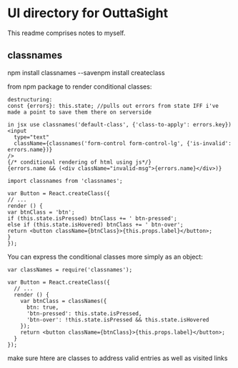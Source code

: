 # UI directory for OuttaSight

This readme comprises notes to myself.

## classnames

npm install classnames --savenpm install createclass

from npm package to render conditional classes:

```
destructuring:
const {errors}: this.state; //pulls out errors from state IFF i've made a point to save them there on serverside

in jsx use classnames('default-class', {'class-to-apply': errors.key})
<input
  type="text"
  className={classnames('form-control form-control-lg', {'is-invalid': errors.name})}
/>
{/* conditional rendering of html using js*/}
{errors.name && (<div className="invalid-msg">{errors.name}</div>)}
```

```
import classnames from 'classnames';

var Button = React.createClass({
// ...
render () {
var btnClass = 'btn';
if (this.state.isPressed) btnClass += ' btn-pressed';
else if (this.state.isHovered) btnClass += ' btn-over';
return <button className={btnClass}>{this.props.label}</button>;
}
});
```

You can express the conditional classes more simply as an object:

```
var classNames = require('classnames');

var Button = React.createClass({
  // ...
  render () {
    var btnClass = classNames({
      btn: true,
      'btn-pressed': this.state.isPressed,
      'btn-over': !this.state.isPressed && this.state.isHovered
    });
    return <button className={btnClass}>{this.props.label}</button>;
  }
});
```

make sure htere are classes to address valid entries as well as visited links
